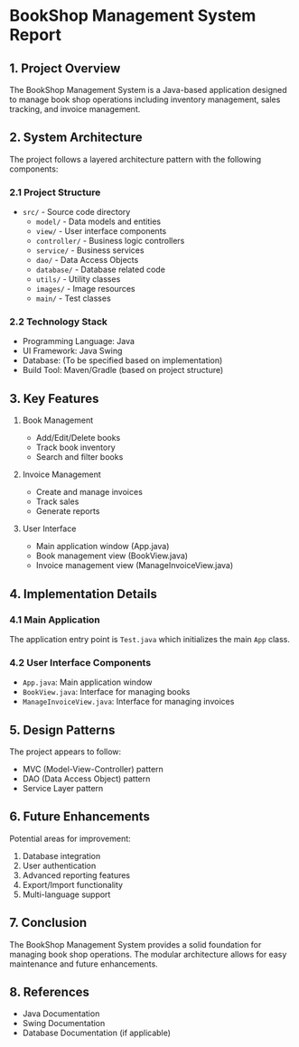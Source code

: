 # BookShop Management System Report

## 1. Project Overview
The BookShop Management System is a Java-based application designed to manage book shop operations including inventory management, sales tracking, and invoice management.

## 2. System Architecture
The project follows a layered architecture pattern with the following components:

### 2.1 Project Structure
- `src/` - Source code directory
  - `model/` - Data models and entities
  - `view/` - User interface components
  - `controller/` - Business logic controllers
  - `service/` - Business services
  - `dao/` - Data Access Objects
  - `database/` - Database related code
  - `utils/` - Utility classes
  - `images/` - Image resources
  - `main/` - Test classes

### 2.2 Technology Stack
- Programming Language: Java
- UI Framework: Java Swing
- Database: (To be specified based on implementation)
- Build Tool: Maven/Gradle (based on project structure)

## 3. Key Features
1. Book Management
   - Add/Edit/Delete books
   - Track book inventory
   - Search and filter books

2. Invoice Management
   - Create and manage invoices
   - Track sales
   - Generate reports

3. User Interface
   - Main application window (App.java)
   - Book management view (BookView.java)
   - Invoice management view (ManageInvoiceView.java)

## 4. Implementation Details

### 4.1 Main Application
The application entry point is `Test.java` which initializes the main `App` class.

### 4.2 User Interface Components
- `App.java`: Main application window
- `BookView.java`: Interface for managing books
- `ManageInvoiceView.java`: Interface for managing invoices

## 5. Design Patterns
The project appears to follow:
- MVC (Model-View-Controller) pattern
- DAO (Data Access Object) pattern
- Service Layer pattern

## 6. Future Enhancements
Potential areas for improvement:
1. Database integration
2. User authentication
3. Advanced reporting features
4. Export/Import functionality
5. Multi-language support

## 7. Conclusion
The BookShop Management System provides a solid foundation for managing book shop operations. The modular architecture allows for easy maintenance and future enhancements.

## 8. References
- Java Documentation
- Swing Documentation
- Database Documentation (if applicable) 